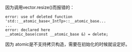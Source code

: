 因为调用vector.resize()而报错的：
```
error: use of deleted function 'std::__atomic_base<_IntTp>::__atomic_base...
...
error: declared here
__atomic_base(const __atomic_base &) = delete;
```
因为 atomic是不支持拷贝构造，需要在初始化的时候就设定好。
